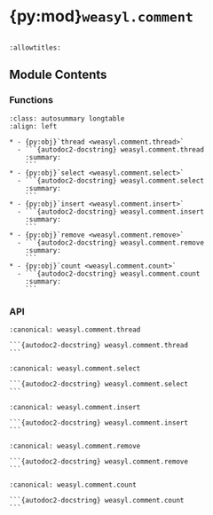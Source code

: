# {py:mod}`weasyl.comment`

```{py:module} weasyl.comment
```

```{autodoc2-docstring} weasyl.comment
:allowtitles:
```

## Module Contents

### Functions

````{list-table}
:class: autosummary longtable
:align: left

* - {py:obj}`thread <weasyl.comment.thread>`
  - ```{autodoc2-docstring} weasyl.comment.thread
    :summary:
    ```
* - {py:obj}`select <weasyl.comment.select>`
  - ```{autodoc2-docstring} weasyl.comment.select
    :summary:
    ```
* - {py:obj}`insert <weasyl.comment.insert>`
  - ```{autodoc2-docstring} weasyl.comment.insert
    :summary:
    ```
* - {py:obj}`remove <weasyl.comment.remove>`
  - ```{autodoc2-docstring} weasyl.comment.remove
    :summary:
    ```
* - {py:obj}`count <weasyl.comment.count>`
  - ```{autodoc2-docstring} weasyl.comment.count
    :summary:
    ```
````

### API

````{py:function} thread(query, reverse_top_level)
:canonical: weasyl.comment.thread

```{autodoc2-docstring} weasyl.comment.thread
```
````

````{py:function} select(userid, submitid=None, charid=None, journalid=None, updateid=None)
:canonical: weasyl.comment.select

```{autodoc2-docstring} weasyl.comment.select
```
````

````{py:function} insert(userid, submitid=None, charid=None, journalid=None, updateid=None, parentid=None, content=None)
:canonical: weasyl.comment.insert

```{autodoc2-docstring} weasyl.comment.insert
```
````

````{py:function} remove(userid, *, feature, commentid)
:canonical: weasyl.comment.remove

```{autodoc2-docstring} weasyl.comment.remove
```
````

````{py:function} count(id, contenttype='submission')
:canonical: weasyl.comment.count

```{autodoc2-docstring} weasyl.comment.count
```
````
